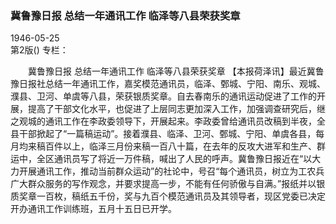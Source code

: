 ### 冀鲁豫日报  总结一年通讯工作  临泽等八县荣获奖章  

1946-05-25  
第2版()
专栏：

　　冀鲁豫日报
    总结一年通讯工作
    临泽等八县荣获奖章
    【本报荷泽讯】最近冀鲁豫日报社总结一年通讯工作，嘉奖模范通讯员，临泽、鄄城、宁阳、南乐、观城、濮县、卫河、单虞等八县，荣获银质奖章。自去春南乐的通讯运动促进了工作的开展，提高了干部文化水平，也促进了上层同志更加深入工作，加强调查研究后，继之观城的通讯工作在李政委领导下，开展起来。李政委曾给通讯员改稿到半夜，全县干部掀起了“一篇稿运动”。接着濮县、临泽、卫河、鄄城、宁阳、单虞各县，每月均来稿百件以上，临泽三月份来稿一百八十篇，在去年的反攻大进军和生产、群运中，全区通讯员写了将近一万件稿，喊出了人民的呼声。冀鲁豫日报近在“以大力开展通讯工作，推动当前群众运动”的社论中，号召“每个通讯员，树立为工农兵广大群众服务的写作观念，并要求提高一步，不能有任何骄傲与自满。”报纸并以银质奖章一百枚，稿纸五千份，奖与九百个模范通讯员及其领导者，现区党委已决定开办通讯工作训练班，五月十五日已开学。  

